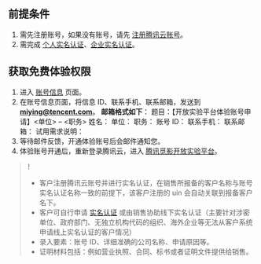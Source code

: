 ﻿## 前提条件
1. 需先注册账号，如果没有账号，请先 [注册腾讯云账号](https://cloud.tencent.com/document/product/378/17985)。
2. 需完成 [个人实名认证](https://cloud.tencent.com/document/product/378/10495)、[企业实名认证](https://cloud.tencent.com/document/product/378/10496)。

## 获取免费体验权限
1. 进入 [账号信息](https://console.cloud.tencent.com/developer) 页面。
2. 在账号信息页面，将信息 ID、联系手机、联系邮箱，发送到 <b>miying@tencent.com</b>。
**邮箱格式如下**：
题目：【开放实验平台体验账号申请】<单位> – <职务>
姓名：
单位：
职务：
账号 ID：
联系手机：
联系邮箱：
试用需求说明：
3. 等待邮件反馈，开通体验账号后会邮件通知您。
4. 体验账号开通后，重新登录腾讯云，进入 [腾讯觅影开放实验平台](https://console.cloud.tencent.com/taop)。
>!
>- 客户注册腾讯云账号并进行实名认证，在销售所报备的客户名称与账号实名认证名称一致的前提下，该客户注册的 uin 会自动关联到报备客户名下。
>- 客户可自行申请 [实名认证](https://console.cloud.tencent.com/developer/auth)  或由销售协助线下实名认证（主要针对涉密单位、政府部门、无独立机构代码的组织、海外企业等无法从客户系统申请线上实名认证的客户情况）
>- 录入要素：账号 ID、详细准确的公司名称、申请原因等。
>- 证明材料包括：例如营业执照、合同、标书或者证明文件提供给销售。